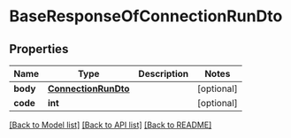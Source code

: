 # BaseResponseOfConnectionRunDto

## Properties
Name | Type | Description | Notes
------------ | ------------- | ------------- | -------------
**body** | [**ConnectionRunDto**](ConnectionRunDto.md) |  | [optional] 
**code** | **int** |  | [optional] 

[[Back to Model list]](../README.md#documentation-for-models) [[Back to API list]](../README.md#documentation-for-api-endpoints) [[Back to README]](../README.md)


